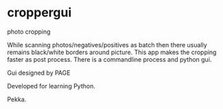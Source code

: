 # croppergui
photo cropping

While scanning photos/negatives/positives as batch then there usually remains black/white borders around picture.
This app makes the cropping faster as post process. There is a commandline process and python gui.

Gui designed by PAGE

Developed for learning Python.

Pekka.
